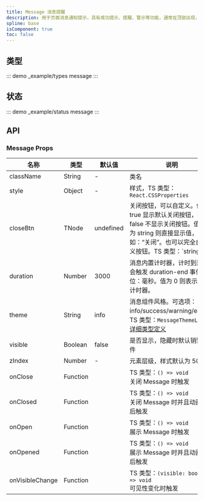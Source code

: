 ```yaml
---
title: Message 消息提醒
description: 用于页面消息通知提示，具有成功提示、提醒、警示等功能，通常在顶部出现，可以自动消失或点击关闭。
spline: base
isComponent: true
toc: false
---
```


## 类型

::: demo _example/types message
:::

## 状态

::: demo _example/status message
:::

## API

### Message Props

| 名称            | 类型     | 默认值    | 说明                                                         | 必传 |
| --------------- | -------- | --------- | ------------------------------------------------------------ | ---- |
| className       | String   | -         | 类名                                                         | N    |
| style           | Object   | -         | 样式，TS 类型：`React.CSSProperties`                         | N    |
| closeBtn        | TNode    | undefined | 关闭按钮，可以自定义。值为 true 显示默认关闭按钮，值为 false 不显示关闭按钮。值类型为 string 则直接显示值，如：“关闭”。也可以完全自定义按钮。TS 类型：`string                        |boolean |TNode`。[通用类型定义](https://github.com/Tencent/tdesign-mobile-react/blob/develop/src/common.ts) | N    |
| duration        | Number   | 3000      | 消息内置计时器，计时到达时会触发 duration-end 事件。单位：毫秒。值为 0 则表示没有计时器。 | N    |
| theme           | String   | info      | 消息组件风格。可选项：info/success/warning/error。TS 类型：`MessageThemeList`。[详细类型定义](https://github.com/Tencent/tdesign-mobile-react/tree/develop/src/message/type.ts) | N    |
| visible         | Boolean  | false     | 是否显示，隐藏时默认销毁组件                                 | N    |
| zIndex          | Number   | -         | 元素层级，样式默认为 5000                                    | N    |
| onClose         | Function |           | TS 类型：`() => void`<br/>关闭 Message 时触发                | N    |
| onClosed        | Function |           | TS 类型：`() => void`<br/>关闭 Message 时并且动画结束后触发  | N    |
| onOpen          | Function |           | TS 类型：`() => void`<br/>展示 Message 时触发                | N    |
| onOpened        | Function |           | TS 类型：`() => void`<br/>展示 Message 时并且动画结束后触发  | N    |
| onVisibleChange | Function |           | TS 类型：`(visible: boolean) => void`<br/>可见性变化时触发   | N    |
